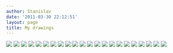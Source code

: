 ```yaml
---
author: Stanislav
date: '2011-03-30 22:12:51'
layout: page
title: My drawings
---
```


[![](/images/drawings/al2_250.jpg)](/images/drawings/al2.jpg)
[![](/images/drawings/al_250.jpg)](/images/drawings/al.jpg)
[![](/images/drawings/pa_250.jpg)](/images/drawings/pa.jpg)
[![](/images/drawings/tt_250.jpg)](/images/drawings/tt.jpg)
[![](/images/drawings/mi_250.jpg)](/images/drawings/mi.jpg)
[![](/images/drawings/ys_250.jpg)](/images/drawings/ys.jpg)
[![](/images/drawings/vb_250.jpg)](/images/drawings/vb.jpg)
[![](/images/drawings/ys2_250.jpg)](/images/drawings/ys2.jpg)
[![](/images/drawings/ts_250.jpg)](/images/drawings/ts.jpg)
[![](/images/drawings/tp_250.jpg)](/images/drawings/tp.jpg)
[![](/images/drawings/ob_250.jpg)](/images/drawings/ob.jpg)
[![](/images/drawings/mm_250.jpg)](/images/drawings/mm.jpg)
[![](/images/drawings/mi2_250.jpg)](/images/drawings/mi2.jpg)
[![](/images/drawings/md_250.jpg)](/images/drawings/md.jpg)
[![](/images/drawings/lg_250.jpg)](/images/drawings/lg.jpg)
[![](/images/drawings/ke_250.jpg)](/images/drawings/ke.jpg)
[![](/images/drawings/js3_250.jpg)](/images/drawings/js3.jpg)
[![](/images/drawings/js2_250.jpg)](/images/drawings/js2.jpg)
[![](/images/drawings/js_250.jpg)](/images/drawings/js.jpg)
[![](/images/drawings/sj_250.jpg)](/images/drawings/sj.jpg)
[![](/images/drawings/old2_250.jpg)](/images/drawings/old2.jpg)
[![](/images/drawings/old1_250.jpg)](/images/drawings/old1.jpg)